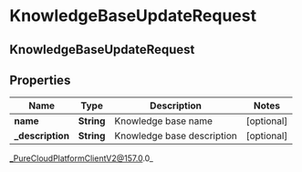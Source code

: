 # KnowledgeBaseUpdateRequest

## KnowledgeBaseUpdateRequest

## Properties

|Name | Type | Description | Notes|
|------------ | ------------- | ------------- | -------------|
| **name** | **String** | Knowledge base name | [optional] |
| **_description** | **String** | Knowledge base description | [optional] |



_PureCloudPlatformClientV2@157.0.0_
